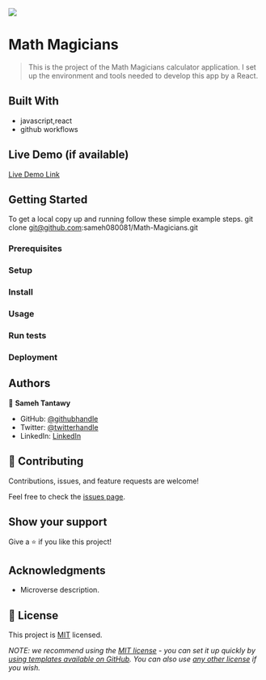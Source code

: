 ![](https://img.shields.io/badge/Microverse-blueviolet)

# Math Magicians

> This is the project of the Math Magicians calculator application. I set up the environment and tools needed to develop this app by a React.

## Built With

- javascript,react
- github workflows

## Live Demo (if available)

[Live Demo Link](https://livedemo.com)

## Getting Started

To get a local copy up and running follow these simple example steps.
git clone git@github.com:sameh080081/Math-Magicians.git

### Prerequisites

### Setup

### Install

### Usage

### Run tests

### Deployment

## Authors

👤 **Sameh Tantawy**

- GitHub: [@githubhandle](https://github.com/sameh080081)
- Twitter: [@twitterhandle](https://twitter.com/sameh080081)
- LinkedIn: [LinkedIn](https://linkedin.com/in/sameh080081)

## 🤝 Contributing

Contributions, issues, and feature requests are welcome!

Feel free to check the [issues page](../../issues/).

## Show your support

Give a ⭐️ if you like this project!

## Acknowledgments

- Microverse description.

## 📝 License

This project is [MIT](./LICENSE) licensed.

_NOTE: we recommend using the [MIT license](https://choosealicense.com/licenses/mit/) - you can set it up quickly by [using templates available on GitHub](https://docs.github.com/en/communities/setting-up-your-project-for-healthy-contributions/adding-a-license-to-a-repository). You can also use [any other license](https://choosealicense.com/licenses/) if you wish._
